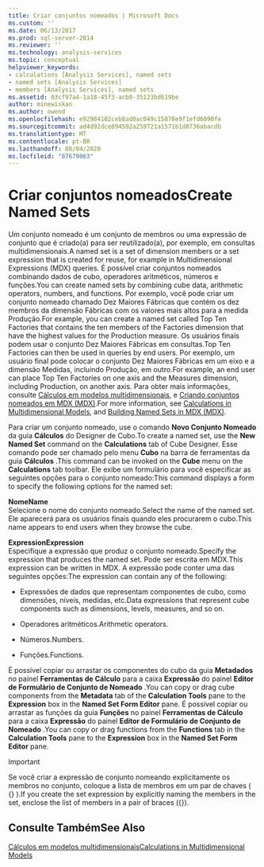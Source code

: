 ```yaml
---
title: Criar conjuntos nomeados | Microsoft Docs
ms.custom: ''
ms.date: 06/13/2017
ms.prod: sql-server-2014
ms.reviewer: ''
ms.technology: analysis-services
ms.topic: conceptual
helpviewer_keywords:
- calculations [Analysis Services], named sets
- named sets [Analysis Services]
- members [Analysis Services], named sets
ms.assetid: 03cf97a4-1a18-45f3-acb0-35123bd619be
author: minewiskan
ms.author: owend
ms.openlocfilehash: e92984102ceb8ad0ac049c15870e9f1efd6090fe
ms.sourcegitcommit: ad4d92dce894592a259721a1571b1d8736abacdb
ms.translationtype: MT
ms.contentlocale: pt-BR
ms.lasthandoff: 08/04/2020
ms.locfileid: "87679063"
---
```

# <a name="create-named-sets"></a><span data-ttu-id="991be-102">Criar conjuntos nomeados</span><span class="sxs-lookup"><span data-stu-id="991be-102">Create Named Sets</span></span>
  <span data-ttu-id="991be-103">Um conjunto nomeado é um conjunto de membros ou uma expressão de conjunto que é criado(a) para ser reutilizado(a), por exemplo, em consultas multidimensionais.</span><span class="sxs-lookup"><span data-stu-id="991be-103">A named set is a set of dimension members or a set expression that is created for reuse, for example in Multidimensional Expressions (MDX) queries.</span></span> <span data-ttu-id="991be-104">É possível criar conjuntos nomeados combinando dados de cubo, operadores aritméticos, números e funções.</span><span class="sxs-lookup"><span data-stu-id="991be-104">You can create named sets by combining cube data, arithmetic operators, numbers, and functions.</span></span> <span data-ttu-id="991be-105">Por exemplo, você pode criar um conjunto nomeado chamado Dez Maiores Fábricas que contém os dez membros da dimensão Fábricas com os valores mais altos para a medida Produção.</span><span class="sxs-lookup"><span data-stu-id="991be-105">For example, you can create a named set called Top Ten Factories that contains the ten members of the Factories dimension that have the highest values for the Production measure.</span></span> <span data-ttu-id="991be-106">Os usuários finais podem usar o conjunto Dez Maiores Fábricas em consultas.</span><span class="sxs-lookup"><span data-stu-id="991be-106">Top Ten Factories can then be used in queries by end users.</span></span> <span data-ttu-id="991be-107">Por exemplo, um usuário final pode colocar o conjunto Dez Maiores Fábricas em um eixo e a dimensão Medidas, incluindo Produção, em outro.</span><span class="sxs-lookup"><span data-stu-id="991be-107">For example, an end user can place Top Ten Factories on one axis and the Measures dimension, including Production, on another axis.</span></span> <span data-ttu-id="991be-108">Para obter mais informações, consulte [Cálculos em modelos multidimensionais](calculations-in-multidimensional-models.md), e [Criando conjuntos nomeados em MDX &#40;MDX&#41;](mdx/mdx-named-sets-building-named-sets.md).</span><span class="sxs-lookup"><span data-stu-id="991be-108">For more information, see [Calculations in Multidimensional Models](calculations-in-multidimensional-models.md), and [Building Named Sets in MDX &#40;MDX&#41;](mdx/mdx-named-sets-building-named-sets.md).</span></span>  
  
 <span data-ttu-id="991be-109">Para criar um conjunto nomeado, use o comando **Novo Conjunto Nomeado** da guia **Cálculos** do Designer de Cubo.</span><span class="sxs-lookup"><span data-stu-id="991be-109">To create a named set, use the **New Named Set** command on the **Calculations** tab of Cube Designer.</span></span> <span data-ttu-id="991be-110">Esse comando pode ser chamado pelo menu **Cubo** na barra de ferramentas da guia **Cálculos** .</span><span class="sxs-lookup"><span data-stu-id="991be-110">This command can be invoked on the **Cube** menu on the **Calculations** tab toolbar.</span></span> <span data-ttu-id="991be-111">Ele exibe um formulário para você especificar as seguintes opções para o conjunto nomeado:</span><span class="sxs-lookup"><span data-stu-id="991be-111">This command displays a form to specify the following options for the named set:</span></span>  
  
 <span data-ttu-id="991be-112">**Nome**</span><span class="sxs-lookup"><span data-stu-id="991be-112">**Name**</span></span>  
 <span data-ttu-id="991be-113">Selecione o nome do conjunto nomeado.</span><span class="sxs-lookup"><span data-stu-id="991be-113">Select the name of the named set.</span></span> <span data-ttu-id="991be-114">Ele aparecerá para os usuários finais quando eles procurarem o cubo.</span><span class="sxs-lookup"><span data-stu-id="991be-114">This name appears to end users when they browse the cube.</span></span>  
  
 <span data-ttu-id="991be-115">**Expression**</span><span class="sxs-lookup"><span data-stu-id="991be-115">**Expression**</span></span>  
 <span data-ttu-id="991be-116">Especifique a expressão que produz o conjunto nomeado.</span><span class="sxs-lookup"><span data-stu-id="991be-116">Specify the expression that produces the named set.</span></span> <span data-ttu-id="991be-117">Pode ser escrita em MDX.</span><span class="sxs-lookup"><span data-stu-id="991be-117">This expression can be written in MDX.</span></span> <span data-ttu-id="991be-118">A expressão pode conter uma das seguintes opções:</span><span class="sxs-lookup"><span data-stu-id="991be-118">The expression can contain any of the following:</span></span>  
  
-   <span data-ttu-id="991be-119">Expressões de dados que representam componentes de cubo, como dimensões, níveis, medidas, etc.</span><span class="sxs-lookup"><span data-stu-id="991be-119">Data expressions that represent cube components such as dimensions, levels, measures, and so on.</span></span>  
  
-   <span data-ttu-id="991be-120">Operadores aritméticos.</span><span class="sxs-lookup"><span data-stu-id="991be-120">Arithmetic operators.</span></span>  
  
-   <span data-ttu-id="991be-121">Números.</span><span class="sxs-lookup"><span data-stu-id="991be-121">Numbers.</span></span>  
  
-   <span data-ttu-id="991be-122">Funções.</span><span class="sxs-lookup"><span data-stu-id="991be-122">Functions.</span></span>  
  
 <span data-ttu-id="991be-123">É possível copiar ou arrastar os componentes do cubo da guia **Metadados** no painel **Ferramentas de Cálculo** para a caixa **Expressão** do painel **Editor de Formulário de Conjunto de Nomeado** .</span><span class="sxs-lookup"><span data-stu-id="991be-123">You can copy or drag cube components from the **Metadata** tab of the **Calculation Tools** pane to the **Expression** box in the **Named Set Form Editor** pane.</span></span> <span data-ttu-id="991be-124">É possível copiar ou arrastar as funções da guia **Funções** no painel **Ferramentas de Cálculo** para a caixa **Expressão** do painel **Editor de Formulário de Conjunto de Nomeado** .</span><span class="sxs-lookup"><span data-stu-id="991be-124">You can copy or drag functions from the **Functions** tab in the **Calculation Tools** pane to the **Expression** box in the **Named Set Form Editor** pane.</span></span>  
  
> [!IMPORTANT]  
>  <span data-ttu-id="991be-125">Se você criar a expressão de conjunto nomeando explicitamente os membros no conjunto, coloque a lista de membros em um par de chaves ( {} ).</span><span class="sxs-lookup"><span data-stu-id="991be-125">If you create the set expression by explicitly naming the members in the set, enclose the list of members in a pair of braces ({}).</span></span>  
  
## <a name="see-also"></a><span data-ttu-id="991be-126">Consulte Também</span><span class="sxs-lookup"><span data-stu-id="991be-126">See Also</span></span>  
 [<span data-ttu-id="991be-127">Cálculos em modelos multidimensionais</span><span class="sxs-lookup"><span data-stu-id="991be-127">Calculations in Multidimensional Models</span></span>](calculations-in-multidimensional-models.md)  
  
  
